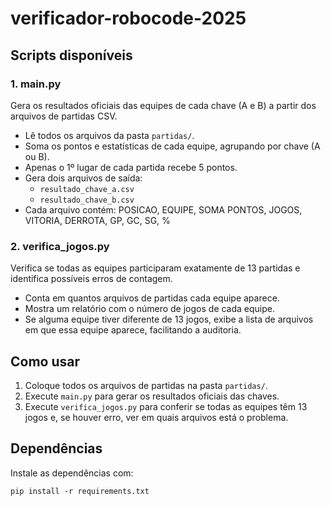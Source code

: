 # verificador-robocode-2025

## Scripts disponíveis

### 1. main.py
Gera os resultados oficiais das equipes de cada chave (A e B) a partir dos arquivos de partidas CSV.

- Lê todos os arquivos da pasta `partidas/`.
- Soma os pontos e estatísticas de cada equipe, agrupando por chave (A ou B).
- Apenas o 1º lugar de cada partida recebe 5 pontos.
- Gera dois arquivos de saída:
  - `resultado_chave_a.csv`
  - `resultado_chave_b.csv`
- Cada arquivo contém: POSICAO, EQUIPE, SOMA PONTOS, JOGOS, VITORIA, DERROTA, GP, GC, SG, %

### 2. verifica_jogos.py
Verifica se todas as equipes participaram exatamente de 13 partidas e identifica possíveis erros de contagem.

- Conta em quantos arquivos de partidas cada equipe aparece.
- Mostra um relatório com o número de jogos de cada equipe.
- Se alguma equipe tiver diferente de 13 jogos, exibe a lista de arquivos em que essa equipe aparece, facilitando a auditoria.

## Como usar

1. Coloque todos os arquivos de partidas na pasta `partidas/`.
2. Execute `main.py` para gerar os resultados oficiais das chaves.
3. Execute `verifica_jogos.py` para conferir se todas as equipes têm 13 jogos e, se houver erro, ver em quais arquivos está o problema.

## Dependências

Instale as dependências com:

```
pip install -r requirements.txt
```
